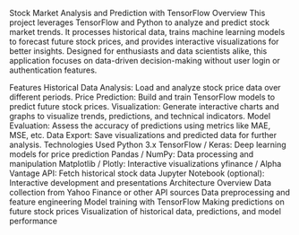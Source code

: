 Stock Market Analysis and Prediction with TensorFlow
Overview
This project leverages TensorFlow and Python to analyze and predict stock market trends. It processes historical data, trains machine learning models to forecast future stock prices, and provides interactive visualizations for better insights. Designed for enthusiasts and data scientists alike, this application focuses on data-driven decision-making without user login or authentication features.

Features
Historical Data Analysis: Load and analyze stock price data over different periods.
Price Prediction: Build and train TensorFlow models to predict future stock prices.
Visualization: Generate interactive charts and graphs to visualize trends, predictions, and technical indicators.
Model Evaluation: Assess the accuracy of predictions using metrics like MAE, MSE, etc.
Data Export: Save visualizations and predicted data for further analysis.
Technologies Used
Python 3.x
TensorFlow / Keras: Deep learning models for price prediction
Pandas / NumPy: Data processing and manipulation
Matplotlib / Plotly: Interactive visualizations
yfinance / Alpha Vantage API: Fetch historical stock data
Jupyter Notebook (optional): Interactive development and presentations
Architecture Overview
Data collection from Yahoo Finance or other API sources
Data preprocessing and feature engineering
Model training with TensorFlow
Making predictions on future stock prices
Visualization of historical data, predictions, and model performance
